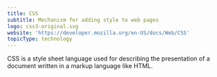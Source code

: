 ```yaml
---
title: CSS
subtitle: Mechanism for adding style to web pages
logo: css3-original.svg
website: 'https://developer.mozilla.org/en-US/docs/Web/CSS'
topicType: technology
---
```


CSS is a style sheet language used for describing the presentation of a document written in a markup language like HTML.
